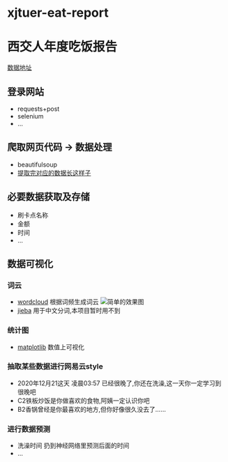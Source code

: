 # xjtuer-eat-report
# 西交人年度吃饭报告
[数据地址](card.xjtu.edu.cn) 



## 登录网站 
- requests+post
- selenium
- ...


## 爬取网页代码 -> 数据处理
- beautifulsoup
- [提取完对应的数据长这样子](http://htmlpreview.github.io/?https://github.com/notomatoes/xjtuer-eat-report/blob/main/img/consumption_data.html)

## 必要数据获取及存储
- 刷卡点名称
- 金额
- 时间
- ...

## 数据可视化
### 词云
- [wordcloud](http://amueller.github.io/word_cloud/auto_examples/index.html)   根据词频生成词云
![简单的效果图](https://github.com/notomatoes/xjtuer-eat-report/blob/main/img/result1.jpg)
- [jieba](https://pypi.org/project/jieba/)    用于中文分词,本项目暂时用不到 
### 统计图
- [matplotlib](https://matplotlib.org/gallery/index.html)   数值上可视化
### 抽取某些数据进行网易云style
- 2020年12月21这天 凌晨03:57 已经很晚了,你还在洗澡,这一天你一定学习到很晚吧
- C2铁板炒饭是你做喜欢的食物,阿姨一定认识你吧
- B2香锅曾经是你最喜欢的地方,但你好像很久没去了......
### 进行数据预测
- 洗澡时间 扔到神经网络里预测后面的时间
- ...
